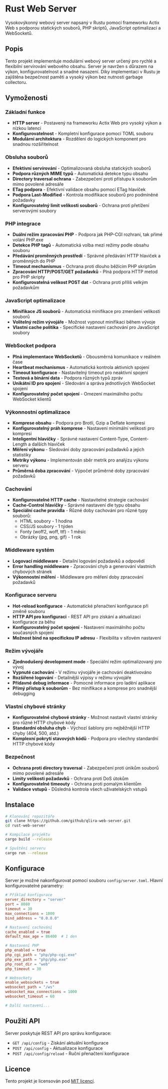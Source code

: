 # Rust Web Server

Vysokovýkonný webový server napsaný v Rustu pomocí frameworku Actix Web s podporou statických souborů, PHP skriptů, JavaScript optimalizací a WebSocketů.

## Popis

Tento projekt implementuje modulární webový server určený pro rychlé a flexibilní servírování webového obsahu. Server je navržen s důrazem na výkon, konfigurovatelnost a snadné nasazení. Díky implementaci v Rustu je zajištěna bezpečnost paměti a vysoký výkon bez nutnosti garbage collectoru.

## Vymoženosti

### Základní funkce

- **HTTP server** - Postavený na frameworku Actix Web pro vysoký výkon a nízkou latenci
- **Konfigurovatelnost** - Kompletní konfigurace pomocí TOML souboru
- **Modulární architektura** - Rozdělení do logických komponent pro snadnou rozšiřitelnost

### Obsluha souborů

- **Efektivní servírování** - Optimalizovaná obsluha statických souborů
- **Podpora různých MIME typů** - Automatická detekce typu obsahu
- **Directory traversal ochrana** - Zabezpečení proti přístupu k souborům mimo povolené adresáře
- **ETag podpora** - Efektivní validace obsahu pomocí ETag hlaviček
- **Podpora Last-Modified** - Kontrola modifikace souborů pro podmíněné požadavky
- **Konfigurovatelný limit velikosti souborů** - Ochrana proti přetížení serverovými soubory

### PHP integrace

- **Duální režim zpracování PHP** - Podpora jak PHP-CGI rozhraní, tak přímé volání PHP.exe
- **Detekce PHP tagů** - Automatická volba mezi režimy podle obsahu souboru
- **Předávání proměnných prostředí** - Správné předávání HTTP hlaviček a proměnných do PHP
- **Timeout mechanismus** - Ochrana proti dlouho běžícím PHP skriptům
- **Zpracování HTTP/POST/GET požadavků** - Plná podpora HTTP metod pro PHP skripty
- **Konfigurovatelná velikost POST dat** - Ochrana proti příliš velkým požadavkům

### JavaScript optimalizace

- **Minifikace JS souborů** - Automatická minifikace pro zmenšení velikosti souborů
- **Volitelný režim vývojáře** - Možnost vypnout minifikaci během vývoje
- **Vlastní cache politika** - Specifické nastavení cachování pro JavaScript soubory

### WebSocket podpora

- **Plná implementace WebSocketů** - Obousměrná komunikace v reálném čase
- **Heartbeat mechanismus** - Automatická kontrola aktivních spojení
- **Timeout konfigurace** - Nastavitelný timeout pro neaktivní spojení
- **Textová a binární data** - Podpora různých typů zpráv
- **Unikátní ID pro spojení** - Sledování a správa jednotlivých WebSocket spojení
- **Konfigurovatelný počet spojení** - Omezení maximálního počtu WebSocket klientů

### Výkonnostní optimalizace

- **Komprese obsahu** - Podpora pro Brotli, Gzip a Deflate kompresi
- **Konfigurovatelný práh komprese** - Nastavení minimální velikosti pro kompresi
- **Inteligentní hlavičky** - Správné nastavení Content-Type, Content-Length a dalších hlaviček
- **Měření výkonu** - Sledování doby zpracování požadavků a jejich statistiky
- **Metriky výkonu** - Implementován sběr metrik pro analýzu výkonu serveru
- **Průměrná doba zpracování** - Výpočet průměrné doby zpracování požadavků

### Cachování

- **Konfigurovatelné HTTP cache** - Nastavitelné strategie cachování
- **Cache-Control hlavičky** - Správné nastavení dle typu obsahu
- **Speciální cache pravidla** - Různé doby cachování pro různé typy souborů:
  - HTML soubory - 1 hodina
  - CSS/JS soubory - 1 týden
  - Fonty (woff2, woff, ttf) - 1 měsíc
  - Obrázky (jpg, png, gif) - 1 rok

### Middleware systém

- **Logovací middleware** - Detailní logování požadavků a odpovědí
- **Error handling middleware** - Zpracování chyb a generování vlastních chybových stránek
- **Výkonnostní měření** - Middleware pro měření doby zpracování požadavků

### Konfigurace serveru

- **Hot-reload konfigurace** - Automatické přenačtení konfigurace při změně souboru
- **HTTP API pro konfiguraci** - REST API pro získání a aktualizaci konfigurace za běhu
- **Konfigurovatelný počet spojení** - Nastavení maximálního počtu současných spojení
- **Možnost bind na specifickou IP adresu** - Flexibilita v síťovém nastavení

### Režim vývojáře

- **Zjednodušený development mode** - Speciální režim optimalizovaný pro vývoj
- **Vypnuté cachování** - V režimu vývojáře je cachování deaktivováno
- **Rozšířené logování** - Detailnější výpisy v režimu vývojáře
- **Přídavné debug informace** - Pomocné informace pro ladění aplikace
- **Přímý přístup k souborům** - Bez minifikace a komprese pro snadnější debugging

### Vlastní chybové stránky

- **Konfigurovatelné chybové stránky** - Možnost nastavit vlastní stránky pro různé HTTP chybové kódy
- **Standardní obsluha chyb** - Výchozí šablony pro nejběžnější HTTP chyby (404, 500, atd.)
- **Komplexní pokrytí stavových kódů** - Podpora pro všechny standardní HTTP chybové kódy

### Bezpečnost

- **Ochrana proti directory traversal** - Zabezpečení proti únikům souborů mimo povolené adresáře
- **Limity velikosti požadavků** - Ochrana proti DoS útokům
- **Konfigurovatelné timeouty** - Ochrana proti pomalým klientům
- **Validace vstupů** - Důsledná kontrola všech uživatelských vstupů

## Instalace

```bash
# Klonování repozitáře
git clone https://github.com/github/qlira-web-server.git
cd rust-web-server

# Kompilace projektu
cargo build --release

# Spuštění serveru
cargo run --release
```

## Konfigurace

Server je možné nakonfigurovat pomocí souboru `config/server.toml`. Hlavní konfigurovatelné parametry:

```toml
# Příklad konfigurace
server_directory = "server"
port = 8080
timeout = 30
max_connections = 1000
bind_address = "0.0.0.0"

# Nastavení cachování
cache_enabled = true
default_max_age = 86400  # 1 den

# Nastavení PHP
php_enabled = true
php_cgi_path = "php/php-cgi.exe"
php_exe_path = "php/php.exe"
php_root_dir = "web"
php_timeout = 30

# Websockety
enable_websockets = true
websocket_path = "/ws"
websocket_max_connections = 1000
websocket_timeout = 60

# Další nastavení...
```

## Použití API

Server poskytuje REST API pro správu konfigurace:

- `GET /api/config` - Získání aktuální konfigurace
- `POST /api/config` - Aktualizace konfigurace
- `POST /api/config/reload` - Ruční přenačtení konfigurace

## Licence

Tento projekt je licensován pod [MIT licencí](LICENSE).
